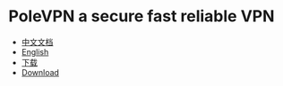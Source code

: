 # PoleVPN a secure fast reliable VPN

* [中文文档](https://www.polevpn.com/docs)
* [English](https://www.polevpn.com/docs)
* [下载](https://www.polevpn.com/index-zh.html#download)
* [Download](https://www.polevpn.com/index.html#download)
